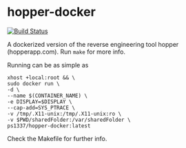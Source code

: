 # hopper-docker

[![Build Status](https://travis-ci.org/ps1337/hopper-docker.png?branch=master)](https://travis-ci.org/ps1337/hopper-docker)

A dockerized version of the reverse engineering tool hopper (hopperapp.com). Run `make` for more info.


Running can be as simple as

```
xhost +local:root && \
sudo docker run \
-d \
--name $(CONTAINER_NAME) \
-e DISPLAY=$DISPLAY \
--cap-add=SYS_PTRACE \
-v /tmp/.X11-unix:/tmp/.X11-unix:ro \
-v $PWD/sharedFolder:/var/sharedFolder \
ps1337/hopper-docker:latest
```

Check the Makefile for further info.
